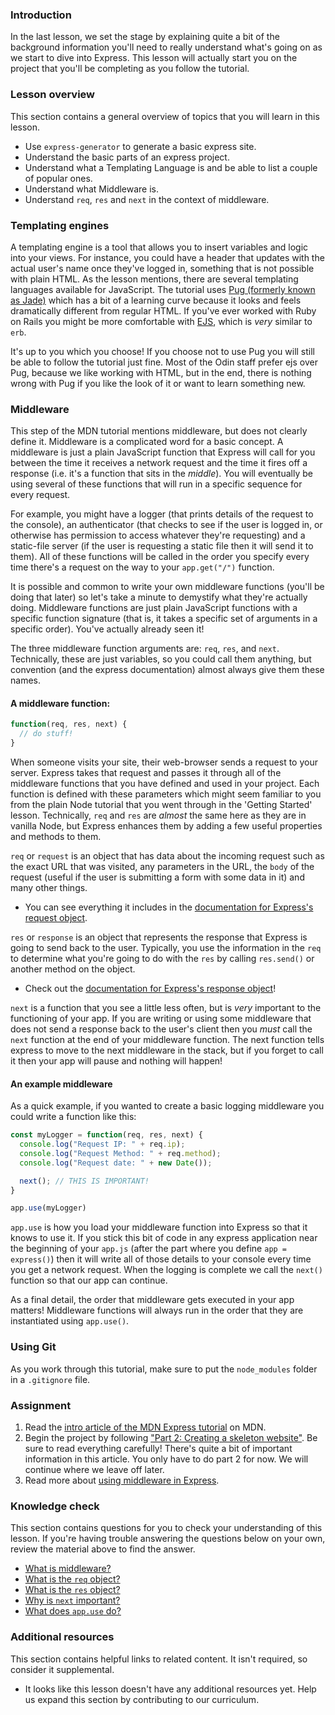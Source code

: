 ### Introduction

In the last lesson, we set the stage by explaining quite a bit of the background information you'll need to really understand what's going on as we start to dive into Express. This lesson will actually start you on the project that you'll be completing as you follow the tutorial.

### Lesson overview

This section contains a general overview of topics that you will learn in this lesson.

- Use `express-generator` to generate a basic express site.
- Understand the basic parts of an express project.
- Understand what a Templating Language is and be able to list a couple of popular ones.
- Understand what Middleware is.
- Understand `req`, `res` and `next` in the context of middleware.

### Templating engines

A templating engine is a tool that allows you to insert variables and logic into your views. For instance, you could have a header that updates with the actual user's name once they've logged in, something that is not possible with plain HTML. As the lesson mentions, there are several templating languages available for JavaScript.  The tutorial uses [Pug (formerly known as Jade)](https://pugjs.org) which has a bit of a learning curve because it looks and feels dramatically different from regular HTML. If you've ever worked with Ruby on Rails you might be more comfortable with [EJS](https://ejs.co/), which is *very* similar to `erb`.

It's up to you which you choose! If you choose not to use Pug you will still be able to follow the tutorial just fine. Most of the Odin staff prefer ejs over Pug, because we like working with HTML, but in the end, there is nothing wrong with Pug if you like the look of it or want to learn something new.

### Middleware

This step of the MDN tutorial mentions middleware, but does not clearly define it. Middleware is a complicated word for a basic concept. <span id='middleware'>A middleware is just a plain JavaScript function that Express will call for you between the time it receives a network request and the time it fires off a response (i.e. it's a function that sits in the _middle_)</span>. You will eventually be using several of these functions that will run in a specific sequence for every request.

For example, you might have a logger (that prints details of the request to the console), an authenticator (that checks to see if the user is logged in, or otherwise has permission to access whatever they're requesting) and a static-file server (if the user is requesting a static file then it will send it to them). All of these functions will be called in the order you specify every time there's a request on the way to your `app.get("/")` function.

It is possible and common to write your own middleware functions (you'll be doing that later) so let's take a minute to demystify what they're actually doing. Middleware functions are just plain JavaScript functions with a specific function signature (that is, it takes a specific set of arguments in a specific order). You've actually already seen it!

The three middleware function arguments are: `req`, `res`, and `next`. Technically, these are just variables, so you could call them anything, but convention (and the express documentation) almost always give them these names.

#### A middleware function:

```javascript
function(req, res, next) {
  // do stuff!
}
```

When someone visits your site, their web-browser sends a request to your server. Express takes that request and passes it through all of the middleware functions that you have defined and used in your project.  Each function is defined with these parameters which might seem familiar to you from the plain Node tutorial that you went through in the 'Getting Started' lesson.  Technically, `req` and `res` are _almost_ the same here as they are in vanilla Node, but Express enhances them by adding a few useful properties and methods to them.

 <span id='req'>`req`</span> or `request` is an object that has data about the incoming request such as the exact URL that was visited, any parameters in the URL, the `body` of the request (useful if the user is submitting a form with some data in it) and many other things.

- You can see everything it includes in the [documentation for Express's request object](https://expressjs.com/en/4x/api.html#req).

 <span id='res'>`res`</span> or `response` is an object that represents the response that Express is going to send back to the user. Typically, you use the information in the `req` to determine what you're going to do with the `res` by calling `res.send()` or another method on the object.

- Check out the [documentation for Express's response object](https://expressjs.com/en/4x/api.html#res)!

<span id='next'>`next`</span> is a function that you see a little less often, but is _very_ important to the functioning of your app. If you are writing or using some middleware that does not send a response back to the user's client then you _must_ call the `next` function at the end of your middleware function.  The next function tells express to move to the next middleware in the stack, but if you forget to call it then your app will pause and nothing will happen!

#### An example middleware

As a quick example, if you wanted to create a basic logging middleware you could write a function like this:

```javascript
const myLogger = function(req, res, next) {
  console.log("Request IP: " + req.ip);
  console.log("Request Method: " + req.method);
  console.log("Request date: " + new Date());

  next(); // THIS IS IMPORTANT!
}

app.use(myLogger)
```

<span id='app-use'>`app.use` is how you load your middleware function into Express so that it knows to use it</span>. If you stick this bit of code in any express application near the beginning of your `app.js` (after the part where you define `app = express()`) then it will write all of those details to your console every time you get a network request. When the logging is complete we call the `next()` function so that our app can continue.

As a final detail, the order that middleware gets executed in your app matters!  Middleware functions will always run in the order that they are instantiated using `app.use()`.

### Using Git

As you work through this tutorial, make sure to put the `node_modules` folder in a `.gitignore` file.

### Assignment

<div class="lesson-content__panel" markdown="1">

1. Read the [intro article of the MDN Express tutorial](https://developer.mozilla.org/en-US/docs/Learn/Server-side/Express_Nodejs/Tutorial_local_library_website) on MDN.
2. Begin the project by following ["Part 2: Creating a skeleton website"](https://developer.mozilla.org/en-US/docs/Learn/Server-side/Express_Nodejs/skeleton_website).  Be sure to read everything carefully! There's quite a bit of important information in this article. You only have to do part 2 for now. We will continue where we leave off later.
3. Read more about [using middleware in Express](http://expressjs.com/en/guide/using-middleware.html).

</div>

### Knowledge check

This section contains questions for you to check your understanding of this lesson. If you're having trouble answering the questions below on your own, review the material above to find the answer.

- [What is middleware?](#middleware)
- [What is the `req` object?](#req)
- [What is the `res` object?](#res)
- [Why is `next` important?](#next)
- [What does `app.use` do?](#app-use)

### Additional resources

This section contains helpful links to related content. It isn't required, so consider it supplemental.

- It looks like this lesson doesn't have any additional resources yet. Help us expand this section by contributing to our curriculum.
